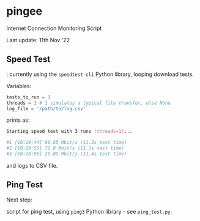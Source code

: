 # pingee

Internet Connection Monitoring Script

Last update: 11th Nov '22

## Speed Test

: currently using the `speedtest-cli` Python library, looping download tests.

Variables:   

``` python
tests_to_run = 3
threads = 1 # 1 simulates a typical file transfer, else None
log_file = '/path/to/log.csv'
```

prints as:   

``` zsh
Starting speed test with 3 runs (threads=1)...

#1 [10:19:44] 60.85 Mbit/s (11.3s test time)
#2 [10:19:55] 72.8 Mbit/s (11.3s test time)
#3 [10:20:06] 25.89 Mbit/s (11.4s test time)
```

and logs to CSV file.  

## Ping Test

Next step:  

script for ping test, using `ping3` Python library - see `ping_test.py`.    